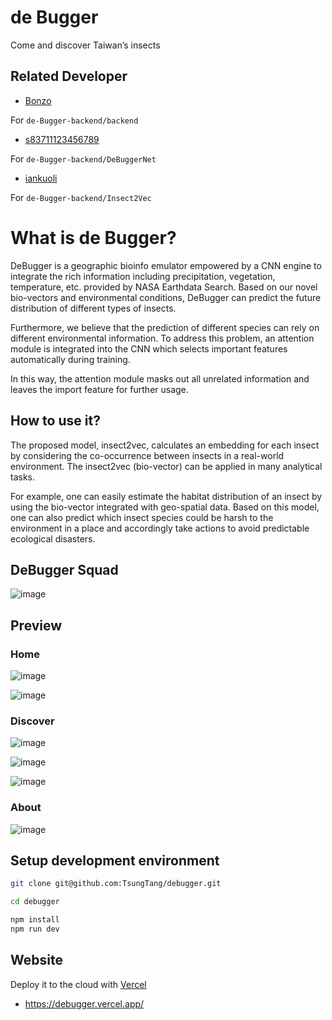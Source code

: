 # de Bugger

Come and discover Taiwan’s insects

## Related Developer

- [Bonzo](https://github.com/bonzoyang)

For `de-Bugger-backend/backend`

- [s83711123456789](https://github.com/s83711123456789)

For `de-Bugger-backend/DeBuggerNet`

- [iankuoli](https://github.com/iankuoli)

For `de-Bugger-backend/Insect2Vec`

# What is de Bugger?

DeBugger is a geographic bioinfo emulator empowered by a CNN engine to integrate the rich information including precipitation, vegetation, temperature, etc. provided by NASA Earthdata Search. Based on our novel bio-vectors and environmental conditions, DeBugger can predict the future distribution of different types of insects.

Furthermore, we believe that the prediction of different species can rely on different environmental information. To address this problem, an attention module is integrated into the CNN which selects important features automatically during training.

In this way, the attention module masks out all unrelated information and leaves the import feature for further usage.

## How to use it?

The proposed model, insect2vec, calculates an embedding for each insect by considering the co-occurrence between insects in a real-world environment. The insect2vec (bio-vector) can be applied in many analytical tasks.

For example, one can easily estimate the habitat distribution of an insect by using the bio-vector integrated with geo-spatial data. Based on this model, one can also predict which insect species could be harsh to the environment in a place and accordingly take actions to avoid predictable ecological disasters.

## DeBugger Squad

![image](https://user-images.githubusercontent.com/20000669/135740648-c41ec050-90eb-4877-bf4a-72dc4f8bad7a.png)

## Preview

### Home

![image](https://user-images.githubusercontent.com/20000669/135740660-1e16d6b7-d90d-445b-b47e-cfae4644902c.png)

![image](https://user-images.githubusercontent.com/20000669/135740668-67b958f0-f5d4-4152-b449-67322718fe19.png)

### Discover

![image](https://user-images.githubusercontent.com/20000669/135740678-af72d28b-e834-4bd4-ad43-e9e52666f181.png)

![image](https://user-images.githubusercontent.com/20000669/135740691-4e957bf0-b7d8-47cb-a06b-05e3b6331f15.png)

![image](https://user-images.githubusercontent.com/20000669/135740704-a86c0247-fa2f-47ec-82a8-65196bcbf0b8.png)


### About 

![image](https://user-images.githubusercontent.com/20000669/135740710-d4949b1e-0186-4313-83ad-6a9b8ef423e9.png)


## Setup development environment

```bash
git clone git@github.com:TsungTang/debugger.git

cd debugger

npm install
npm run dev
```

## Website

Deploy it to the cloud with [Vercel](https://debugger.vercel.app/)

- https://debugger.vercel.app/

